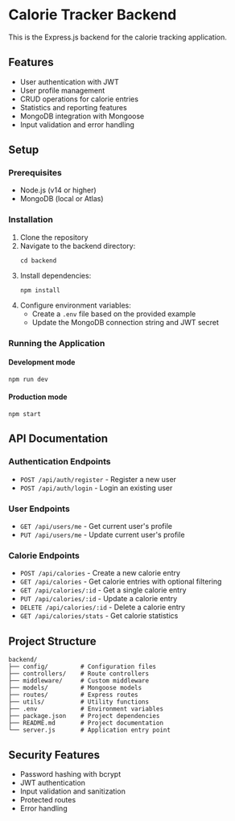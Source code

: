 # Calorie Tracker Backend

This is the Express.js backend for the calorie tracking application.

## Features

- User authentication with JWT
- User profile management
- CRUD operations for calorie entries
- Statistics and reporting features
- MongoDB integration with Mongoose
- Input validation and error handling

## Setup

### Prerequisites

- Node.js (v14 or higher)
- MongoDB (local or Atlas)

### Installation

1. Clone the repository
2. Navigate to the backend directory:
   ```
   cd backend
   ```
3. Install dependencies:
   ```
   npm install
   ```
4. Configure environment variables:
   - Create a `.env` file based on the provided example
   - Update the MongoDB connection string and JWT secret

### Running the Application

#### Development mode

```
npm run dev
```

#### Production mode

```
npm start
```

## API Documentation

### Authentication Endpoints

- `POST /api/auth/register` - Register a new user
- `POST /api/auth/login` - Login an existing user

### User Endpoints

- `GET /api/users/me` - Get current user's profile
- `PUT /api/users/me` - Update current user's profile

### Calorie Endpoints

- `POST /api/calories` - Create a new calorie entry
- `GET /api/calories` - Get calorie entries with optional filtering
- `GET /api/calories/:id` - Get a single calorie entry
- `PUT /api/calories/:id` - Update a calorie entry
- `DELETE /api/calories/:id` - Delete a calorie entry
- `GET /api/calories/stats` - Get calorie statistics

## Project Structure

```
backend/
├── config/         # Configuration files
├── controllers/    # Route controllers
├── middleware/     # Custom middleware
├── models/         # Mongoose models
├── routes/         # Express routes
├── utils/          # Utility functions
├── .env            # Environment variables
├── package.json    # Project dependencies
├── README.md       # Project documentation
└── server.js       # Application entry point
```

## Security Features

- Password hashing with bcrypt
- JWT authentication
- Input validation and sanitization
- Protected routes
- Error handling
